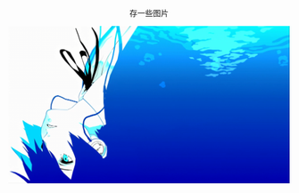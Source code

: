 <p align="center">存一些图片<p>
<img src="https://github.com/fchenwd/My-image/blob/main/%5B_AGI%60G$C0TR5)GQVJ%7BSR%7DG.png?raw=true](https://raw.githubusercontent.com/fchenwd/My-image/main/%5B_AGI%60G%24C0TR5)GQVJ%7BSR%7DG.png?token=GHSAT0AAAAAACOQC64HODMGUZCKUW3YJPASZRF3RJA">

